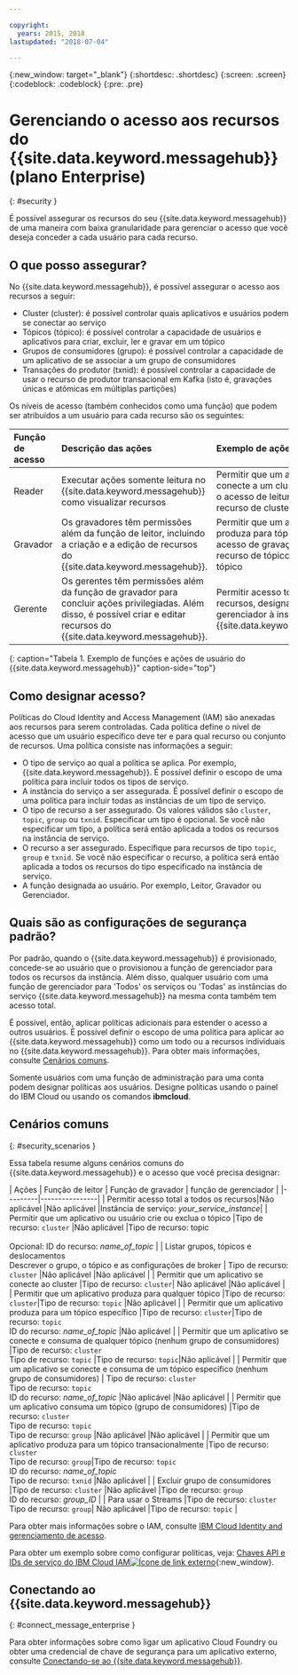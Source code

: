 ```yaml
---

copyright:
  years: 2015, 2018
lastupdated: "2018-07-04"

---
```


{:new_window: target="_blank"}
{:shortdesc: .shortdesc}
{:screen: .screen}
{:codeblock: .codeblock}
{:pre: .pre}

# Gerenciando o acesso aos recursos do {{site.data.keyword.messagehub}} (plano Enterprise)
{: #security }

É possível assegurar os recursos do seu {{site.data.keyword.messagehub}} de uma maneira com baixa granularidade para gerenciar o acesso que você deseja conceder a cada usuário para cada recurso.

## O que posso assegurar?

No {{site.data.keyword.messagehub}}, é possível assegurar o acesso aos recursos a seguir:
* Cluster (cluster): é possível controlar quais aplicativos e usuários podem se conectar ao serviço
* Tópicos (tópico): é possível controlar a capacidade de usuários e aplicativos para criar, excluir, ler e gravar em um tópico 
* Grupos de consumidores (grupo): é possível controlar a capacidade de um aplicativo de se associar a um grupo de consumidores 
* Transações do produtor (txnid): é possível controlar a capacidade de usar o recurso de produtor transacional em Kafka (isto é, gravações únicas e atômicas em múltiplas partições)

Os níveis de acesso (também conhecidos como uma função) que podem ser atribuídos a um usuário para cada recurso são os seguintes:

| Função de acesso | Descrição das ações | Exemplo de ações |
|:-----------------|:-----------------|:-----------------|
|  Reader | Executar ações somente leitura no {{site.data.keyword.messagehub}} como visualizar recursos | Permitir que um aplicativo se conecte a um cluster designando o acesso de leitura ao tipo de recurso de cluster |
| Gravador | Os gravadores têm permissões além da função de leitor, incluindo a criação e a edição de recursos do {{site.data.keyword.messagehub}}. | Permitir que um aplicativo produza para tópicos designando acesso de gravação a tipos de recurso de tópico e de nome de tópico|
| Gerente | Os gerentes têm permissões além da função de gravador para concluir ações privilegiadas. Além disso, é possível criar e editar recursos do {{site.data.keyword.messagehub}}. | Permitir acesso total a todos os recursos, designando acesso de gerenciador à instância do {{site.data.keyword.messagehub}}|
{: caption="Tabela 1. Exemplo de funções e ações de usuário do {{site.data.keyword.messagehub}}" caption-side="top"}

<!-- comment from Charlie and my reply 
CM: need to confirm if hierarchical e.g. write includes read - and doc. 
KR: I think they do inherit the lower level access https://console.bluemix.net/docs/iam/users_roles.html#iamusermanrol 
-->


## Como designar acesso?

Políticas do Cloud Identity and Access Management (IAM) são anexadas aos recursos para serem controladas. Cada política define o nível de acesso que um usuário específico deve ter e para qual recurso ou conjunto de recursos. Uma política consiste nas informações a seguir: 
* O tipo de serviço ao qual a política se aplica. Por exemplo,  {{site.data.keyword.messagehub}}. É possível definir o escopo de uma política para incluir todos os tipos de serviço. 
* A instância do serviço a ser assegurada. É possível definir o escopo de uma política para incluir todas as instâncias de um tipo de serviço. 
* O tipo de recurso a ser assegurado. Os valores válidos são <code>cluster</code>, <code>topic</code>, <code>group</code> ou <code>txnid</code>. Especificar um tipo é opcional. Se você não especificar um tipo, a política será então aplicada a todos os recursos na instância de serviço. 
* O recurso a ser assegurado. Especifique para recursos de tipo <code>topic</code>, <code>group</code> e <code>txnid</code>. Se você não especificar o recurso, a política será então aplicada a todos os recursos do tipo especificado na instância de serviço. 
* A função designada ao usuário. Por exemplo, Leitor, Gravador ou Gerenciador. 

## Quais são as configurações de segurança padrão?

Por padrão, quando o {{site.data.keyword.messagehub}} é provisionado, concede-se ao usuário que o provisionou a função de gerenciador para todos os recursos da instância. Além disso, qualquer usuário com uma função de gerenciador para 'Todos' os serviços ou 'Todas' as instâncias do serviço {{site.data.keyword.messagehub}} na mesma conta também tem acesso total. 

É possível, então, aplicar políticas adicionais para estender o acesso a outros usuários. É possível definir o escopo de uma política para aplicar ao {{site.data.keyword.messagehub}} como um todo ou a recursos individuais no {{site.data.keyword.messagehub}}. Para obter mais informações, consulte [Cenários comuns](#security_scenarios).

Somente usuários com uma função de administração para uma conta podem designar políticas aos usuários. Designe políticas usando o painel do IBM Cloud ou usando os comandos **ibmcloud**. 
<!--
For example steps for {{site.data.keyword.messagehub}}, see [Examples](#security_examples).
-->


## Cenários comuns
{: #security_scenarios }

Essa tabela resume alguns cenários comuns do {{site.data.keyword.messagehub}} e o acesso que você precisa designar:

| Ações | Função de leitor | Função de gravador | função de gerenciador |
|---------|----------------|
| Permitir acesso total a todos os recursos|Não aplicável   |Não aplicável  |Instância de serviço:
<var class="keyword varname">your_service_instance</var>|
| Permitir que um aplicativo ou usuário crie ou exclua o tópico |Tipo de recurso: <code>cluster</code>   |Não aplicável  |Tipo de recurso: topic <br/><br/>Opcional: ID do recurso: <var class="keyword varname">name_of_topic</var> |
| Listar grupos, tópicos e deslocamentos <br/> Descrever o grupo, o tópico e as configurações de broker | Tipo de recurso: <code>cluster</code>      |Não aplicável  |Não aplicável      |
| Permitir que um aplicativo se conecte ao cluster  |Tipo de recurso: <code>cluster</code>| Não aplicável     |Não aplicável      |
| Permitir que um aplicativo produza para qualquer tópico  |Tipo de recurso: <code>cluster</code>|Tipo de recurso: <code>topic</code> |Não aplicável     |
| Permitir que um aplicativo produza para um tópico específico  |Tipo de recurso: <code>cluster</code>|Tipo de recurso: <code>topic</code><br/>ID do recurso: <var class="keyword varname">name_of_topic</var>      |Não aplicável     |
| Permitir que um aplicativo se conecte e consuma de qualquer tópico (nenhum grupo de consumidores)  |Tipo de recurso: <code>cluster</code> <br/>Tipo de recurso: <code>topic</code> |Tipo de recurso: <code>topic</code>|Não aplicável     |
| Permitir que um aplicativo se conecte e consuma de um tópico específico (nenhum grupo de consumidores)  | Tipo de recurso: <code>cluster</code> <br/>Tipo de recurso: <code>topic</code><br/>ID do recurso: <var class="keyword varname">name_of_topic</var> |Não aplicável     |Não aplicável     |
| Permitir que um aplicativo consuma um tópico (grupo de consumidores)  |Tipo de recurso: <code>cluster</code> <br/>Tipo de recurso: <code>topic</code><br/> Tipo de recurso: <code>group</code> |Não aplicável      |Não aplicável     |
| Permitir que um aplicativo produza para um tópico transacionalmente  |Tipo de recurso: <code>cluster</code> <br/> Tipo de recurso: <code>group</code>|Tipo de recurso: <code>topic</code> <br/>ID do recurso: <var class="keyword varname">name_of_topic</var> <br/>Tipo de recurso: <code>txnid</code> |Não aplicável     |
| Excluir grupo de consumidores |Tipo de recurso: <code>cluster</code> |Não aplicável  |Tipo de recurso: <code>group</code> <br/>ID do recurso: <var class="keyword varname">group_ID</var>      |
| Para usar o Streams |Tipo de recurso: <code>cluster</code></br>Tipo de recurso: <code>group</code>| Não aplicável  |Tipo de recurso: <code>topic</code>    |

Para obter mais informações sobre o IAM, consulte [IBM Cloud Identity and
gerenciamento de acesso](/docs/iam/index.html#iamoverview).

Para obter um exemplo sobre como configurar políticas, veja:
[Chaves API e IDs de serviço do IBM Cloud IAM![Ícone de link externo](../../icons/launch-glyph.svg "Ícone de link externo")](https://www.ibm.com/blogs/bluemix/2017/10/introducing-ibm-cloud-iam-service-ids-api-keys/){:new_window}.


## Conectando ao  {{site.data.keyword.messagehub}}
{: #connect_message_enterprise }

Para obter informações sobre como ligar um aplicativo Cloud Foundry ou obter uma credencial de chave de segurança para um aplicativo externo, consulte
[Conectando-se ao {{site.data.keyword.messagehub}}](/docs/services/EventStreams/eventstreams127.html#connect_messagehub).

<!-- 28/06/18 - Karen: draft info only

## Examples
{: #security_examples }

I want to give a user access to create or delete a topic:

1. From the IBM Cloud dashboard, go to the **Manage** tab &gt; **Security** &gt; **Identity and Access**, and then select **Users**.
2. Click **Invite users**.
3. Specify the email address of the user that you want to invite.
4. In the **Access** section, expand the **Services** option.
5. Choose to assign access to a **Resource**.
6. In the **Services** section, select **{{site.data.keyword.messagehub}}**
7. In the **Region** section, make your selection.
8. In the **Service instance** section, locate your instance and select it.
9. In the **Resource type** section, enter **cluster**.
10. In the **Select roles** section, check the **Reader** box.
11. In the **Resource type** section, enter **topic**.
12. In the **Select roles** section, check the **Manager** box.
13. Click **Invite users**.

-->















